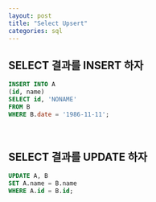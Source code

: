```yaml
---
layout: post
title: "Select Upsert"
categories: sql
---
```


## SELECT 결과를 INSERT 하자 

```sql
INSERT INTO A
(id, name)
SELECT id, 'NONAME'
FROM B 
WHERE B.date = '1986-11-11';
```

<br/>

## SELECT 결과를 UPDATE 하자

```sql
UPDATE A, B
SET A.name = B.name
WHERE A.id = B.id;
```
